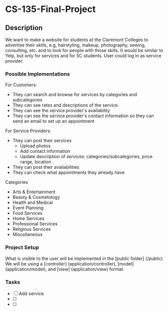 # CS-135-Final-Project

## Description
We want to make a website for students at the Claremont Colleges to advertise their skills, e.g, hairstyling, makeup, photography, sewing, consulting, etc.  and to look for people with those skills. It would be similar to Yelp, but only for services and for 5C students. User could log in as service provider.

### Possible Implementations
For Customers:
- They can search and browse for services by categories and subcategories
- They can see rates and descriptions of the service
- They can see the service provider's availability
- They can see the service provider's contact information so they can send an email to set up an appointment

For Service Providers:
- They can post their services
  - Upload photos
  - Add contact information
  - Update description of services: categories/subcategories, price range, location
- They can post their availabilities
- They can check what appointments they already have

Categories
- Arts & Entertainment
- Beauty & Cosmetology
- Health and Medical
- Event Planning
- Food Services
- Home Services
- Professional Services
- Religious Services
- Miscellaneous

### Project Setup
What is visible to the user will be implemented in the [public folder] (/public)
We will be using a [controller] (application/controller), [model] (application/model), and [view] (application/view) format.

### Tasks
- [ ] Add service
- [ ]
- [ ]
